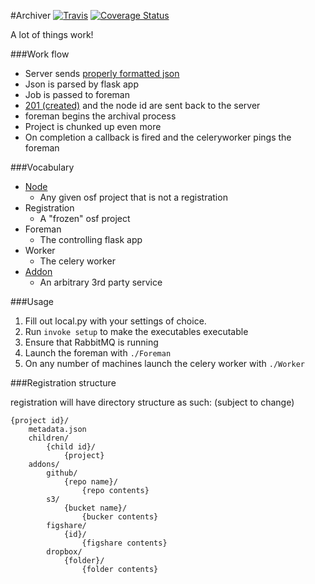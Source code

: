 #Archiver
[![Travis](https://travis-ci.org/chrisseto/Archiver.svg?branch=develop)](https://travis-ci.org/chrisseto/Archiver)
[![Coverage Status](https://coveralls.io/repos/chrisseto/Archiver/badge.png?branch=develop)](https://coveralls.io/r/chrisseto/Archiver?branch=develop)

A lot of things work!

###Work flow

* Server sends [properly formatted json](formats/node.json)
* Json is parsed by flask app
* Job is passed to foreman
* [201 (created)](formats/confirmation.json) and the node id are sent back to the server
* foreman begins the archival process
* Project is chunked up even more
* On completion a callback is fired and the celeryworker pings the foreman

###Vocabulary

* [Node](formats/node.json)
    - Any given osf project that is not a registration
* Registration
    - A "frozen" osf project
* Foreman
    - The controlling flask app
* Worker
    - The celery worker
* [Addon](formats/addons)
    - An arbitrary 3rd party service


###Usage
1. Fill out local.py with your settings of choice.
2. Run `invoke setup` to make the executables executable
3. Ensure that RabbitMQ is running
4. Launch the foreman with `./Foreman`
5. On any number of machines launch the celery worker with `./Worker`

###Registration structure

registration will have directory structure as such:
(subject to change)

```
{project id}/
    metadata.json
    children/
        {child id}/
            {project}
    addons/
        github/
            {repo name}/
                {repo contents}
        s3/
            {bucket name}/
                {bucker contents}
        figshare/
            {id}/
                {figshare contents}
        dropbox/
            {folder}/
                {folder contents}
```
